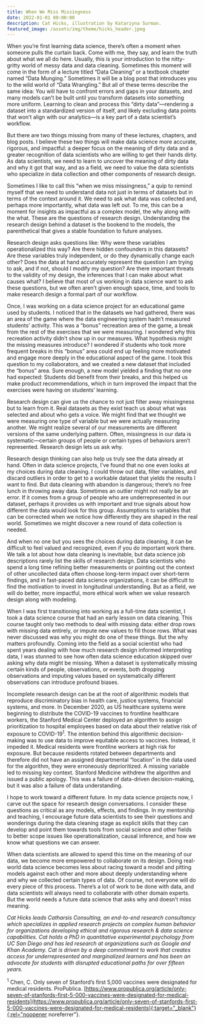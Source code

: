 ```yaml
---
title: When We Miss Missingness
date: 2022-01-01 00:00:00
description: Cat Hicks, illustration by Katarzyna Surman.
featured_image: /assets/img/theme/hicks_header.jpeg
---
```


When you’re first learning data science, there’s often a moment when someone pulls the curtain back. Come with me, they say, and learn the truth about what we all do here. Usually, this is your introduction to the nitty-gritty world of messy data and data cleaning. Sometimes this moment will come in the form of a lecture titled “Data Cleaning” or a textbook chapter named “Data Munging.” Sometimes it will be a blog post that introduces you to the wild world of “Data Wrangling.” But all of these terms describe the same idea: You will have to confront errors and gaps in your datasets, and many models can’t be built until you transform datasets into something more uniform. Learning to clean and process this “dirty data”—rendering a dataset into a standardized version of itself, and likely excluding data points that won’t align with our analytics—is a key part of a data scientist’s workflow.

But there are two things missing from many of these lectures, chapters, and blog posts. I believe these two things will make data science more accurate, rigorous, and impactful: a deeper focus on the meaning of dirty data and a greater recognition of data scientists who are willing to get their hands dirty. As data scientists, we need to learn to uncover the meaning of dirty data and why it got that way, and as a field, we need to value the data scientists who specialize in data collection and other components of research design.

Sometimes I like to call this “when we miss missingness,” a quip to remind myself that we need to understand data not just in terms of datasets but in terms of the context around it. We need to ask what data was collected and, perhaps more importantly, what data was left out. To me, this can be a moment for insights as impactful as a complex model, the why along with the what. These are the questions of research design. Understanding the research design behind a dataset is the bookend to the models, the parenthetical that gives a stable foundation to future analyses.

Research design asks questions like: Why were these variables operationalized this way? Are there hidden confounders in this datasets? Are these variables truly independent, or do they dynamically change each other? Does the data at hand accurately represent the question I am trying to ask, and if not, should I modify my question? Are there important threats to the validity of my design, the inferences that I can make about what causes what? I believe that most of us working in data science want to ask these questions, but we often aren’t given enough space, time, and tools to make research design a formal part of our workflow.

Once, I was working on a data science project for an educational game used by students. I noticed that in the datasets we had gathered, there was an area of the game where the data engineering system hadn’t measured students’ activity. This was a “bonus” recreation area of the game, a break from the rest of the exercises that we were measuring. I wondered why this recreation activity didn’t show up in our measures. What hypothesis might the missing measures introduce? I wondered if students who took more frequent breaks in this “bonus” area could end up feeling more motivated and engage more deeply in the educational aspect of the game. I took this question to my collaborators, and we created a new dataset that included the “bonus” area. Sure enough, a new model yielded a finding that no one had expected: Students did benefit from their breaks, and this helped us make product recommendations, which in turn improved the impact that the exercises were having on students’ learning.

Research design can give us the chance to not just filter away missingness but to learn from it. Real datasets as they exist teach us about what was selected and about who gets a voice. We might find that we thought we were measuring one type of variable but we were actually measuring another. We might realize several of our measurements are different versions of the same underlying pattern. Often, missingness in our data is systematic—certain groups of people or certain types of behaviors aren’t represented. Research design lets us ask why.

Research design thinking can also help us truly see the data already at hand. Often in data science projects, I’ve found that no one even looks at my choices during data cleaning. I could throw out data, filter variables, and discard outliers in order to get to a workable dataset that yields the results I want to find. But data cleaning with abandon is dangerous; there’s no free lunch in throwing away data. Sometimes an outlier might not really be an error. If it comes from a group of people who are underrepresented in our dataset, perhaps it provides us with important and true signals about how different the data would look for this group. Assumptions to variables that can be corrected when we notice how differently they are shaped in the real world. Sometimes we might discover a new round of data collection is needed.

And when no one but you sees the choices during data cleaning, it can be difficult to feel valued and recognized, even if you do important work there. We talk a lot about how data cleaning is inevitable, but data science job descriptions rarely list the skills of research design. Data scientists who spend a long time refining better measurements or pointing out the context of other uncollected data often choose long-term impact over short-term findings, and in fast-paced data science organizations, it can be difficult to find the motivation to invest in longitudinal understanding. But as a field, we will do better, more impactful, more ethical work when we value research design along with modeling.

When I was first transitioning into working as a full-time data scientist, I took a data science course that had an early lesson on data cleaning. This course taught only two methods to deal with missing data: either drop rows with missing data entirely, or impute new values to fill those rows. What was never discussed was why you might do one of these things. But the why matters profoundly. Coming into the field as a social scientist who had spent years dealing with how much research design informed interpreting data, I was stunned to see how often data science education skipped over asking why data might be missing. When a dataset is systematically missing certain kinds of people, observations, or events, both dropping observations and imputing values based on systematically different observations can introduce profound biases.

Incomplete research design can be at the root of algorithmic models that reproduce discriminatory bias in health care, justice systems, financial systems, and more. In December 2020, as US healthcare systems were beginning to distribute the COVID-19 vaccines to frontline healthcare workers, the Stanford Medical Center deployed an algorithm to assign prioritization to hospital employees based on data about their relative risk of exposure to COVID-19<sup>1</sup>. The intention behind this algorithmic decision-making was to use data to improve equitable access to vaccines. Instead, it impeded it. Medical residents were frontline workers at high risk for exposure. But because residents rotated between departments and therefore did not have an assigned departmental “location” in the data used for the algorithm, they were erroneously deprioritized. A missing variable led to missing key context. Stanford Medicine withdrew the algorithm and issued a public apology. This was a failure of data-driven decision-making, but it was also a failure of data understanding.

I hope to work toward a different future. In my data science projects now, I carve out the space for research design conversations. I consider these questions as critical as any models, effects, and findings. In my mentorship and teaching, I encourage future data scientists to see their questions and wonderings during the data cleaning stage as explicit skills that they can develop and point them towards tools from social science and other fields to better scope issues like operationalization, causal inference, and how we know what questions we can answer.

When data scientists are allowed to spend this time on the meaning of our data, we become more empowered to collaborate on its design. Doing real-world data science becomes less about racing toward a model and pitting models against each other and more about deeply understanding where and why we collected certain types of data. Of course, not everyone will do every piece of this process. There’s a lot of work to be done with data, and data scientists will always need to collaborate with other domain experts. But the world needs a future data science that asks why and doesn’t miss meaning.

*Cat Hicks leads Catharsis Consulting, an end-to-end research consultancy which specializes in applied research projects on complex human behavior for organizations developing ethical and rigorous research & data science capabilities. Cat holds a PhD in quantitative experimental psychology from UC San Diego and has led research at organizations such as Google and Khan Academy. Cat is driven by a deep commitment to work that creates access for underrepresented and marginalized learners and has been an advocate for students with disrupted educational paths for over fifteen years.*

<sup>1</sup> Chen, C. Only seven of Stanford’s first 5,000 vaccines were designated for medical residents. ProPublica. [https://www.propublica.org/article/only-seven-of-stanfords-first-5-000-vaccines-were-designated-for-medical-residents](https://www.propublica.org/article/only-seven-of-stanfords-first-5-000-vaccines-were-designated-for-medical-residents){:target="_blank"}{:rel="noopener noreferrer"}.
